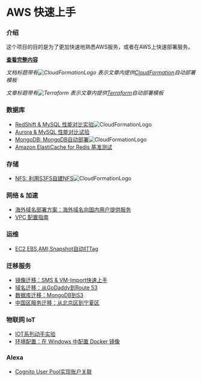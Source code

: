 # AWS 快速上手

### 介绍
这个项目的目的是为了更加快速地熟悉AWS服务，或者在AWS上快速部署服务。

**[查看完整内容](https://chinalabs.github.io/quickstart-guide/)**

*文档标题带有![CloudFormationLogo](https://s3.cn-north-1.amazonaws.com.cn/chinalabs/assets/cloudformation_logo_30.png)
表示文章内提供[CloudFormation](https://aws.amazon.com/cloudformation/)自动部署模板*

*文章标题带有![Terraform](https://s3.cn-north-1.amazonaws.com.cn/chinalabs/assets/terraform.png)
表示文章内提供[Terraform](https://www.terraform.io/)自动部署模板*


### 数据库
* [RedShift & MySQL 性能对比实验](database/RedShift_MySQL.md)![CloudFormationLogo](https://s3.cn-north-1.amazonaws.com.cn/chinalabs/assets/cloudformation_logo_30.png)
* [Aurora & MySQL 性能对比试验](database/Aurora-vs-MySQL.md)
* [MongoDB: MongoDB自动部署](database/MangoDB.md)![CloudFormationLogo](https://s3.cn-north-1.amazonaws.com.cn/chinalabs/assets/cloudformation_logo_30.png)
* [Amazon ElastiCache for Redis 基准测试](database/redis_benchmark.md)

### 存储
* [NFS: 利用S3FS自建NFS](storage/S3fs.md)![CloudFormationLogo](https://s3.cn-north-1.amazonaws.com.cn/chinalabs/assets/cloudformation_logo_30.png)


### 网络 & 加速
* [海外域名部署方案：海外域名向国内用户提供服务](ByPassICP.md)
* [VPC 配置指南](network/vpc_guide.md)

### 运维
* [EC2,EBS,AMI,Snapshot自动打Tag](EC2_Auto_Tag.md)

### 迁移服务
* [镜像迁移：SMS & VM-Import快速上手](migration/SMS_vm-import.md)
* [域名迁移：从GoDaddy到Route 53](migration/TransferDomainRoute53.md)
* [数据库迁移：MongoDB到S3](migration/dms-mongo-to-s3.md)
* [中国区服务迁移：从北京区到宁夏区](migration/BJStoZHY.md)

### 物联网 IoT
* [IOT系列动手实验](IoT/README.md)
* [环境配置：在 Windows 中配置 Docker 镜像](DockerGuide.md)


### Alexa
* [Cognito User Pool实现账户关联](alexa/account-linking-cognito.md)

